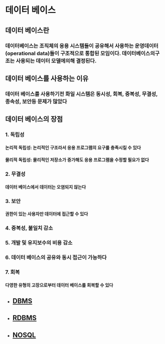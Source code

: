 # 데이터 베이스

## 데이터 베이스란
### 데이터베이스는 조직체의 응용 시스템들이 공유해서 사용하는 운영데이터(operational data)들이 구조적으로 통합된 모임이다. 데이터베이스의구조는 사용되는 데이터 모델에의해 결정된다.

## 데이터 베이스를 사용하는 이유
### 데이터 베이스를 사용하기전 화일 시스템은 동시성, 회복, 중복성, 무결성, 종속성, 보안등 문제가 많았다

## 데이터 베이스의 장점

### 1. 독립성
#### 논리적 독립성: 논리적인 구조라서 응용 프로그램의 요구를 충족시킬 수 있다
#### 물리적 독립성: 물리적인 저장소가 증가해도 응용 프로그램을 수정할 필요가 없다
### 2. 무결성
#### 데이터 베이스에서 데이터는 오염되지 않는다
### 3. 보안
#### 권한이 있는 사용자만 데이터에 접근할 수 있다
### 4. 중복성, 불일치 감소
### 5. 개발 및 유지보수의 비용 감소
### 6. 데이터 베이스의 공유와 동시 접근이 가능하다
### 7. 회복
#### 다영한 유형의 고장으로부터 데이터 베이스를 회복할 수 있다


* ## [DBMS](db/dbms.md)
+ ## [RDBMS](/db/rdbms.md)
- ## [NOSQL](db/nosql.md)

